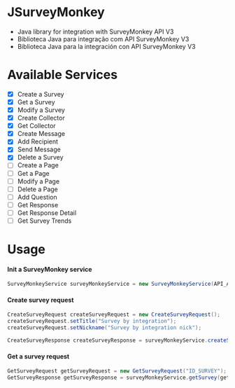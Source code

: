 # JSurveyMonkey
* Java library for integration with SurveyMonkey API V3
* Biblioteca Java para integração com API SurveyMonkey V3
* Biblioteca Java para la integración con API SurveyMonkey V3

# Available Services
- [X] Create a Survey
- [x] Get a Survey
- [x] Modify a Survey 
- [x] Create Collector
- [x] Get Collector
- [X] Create Message
- [X] Add Recipient
- [X] Send Message
- [X] Delete a Survey
- [ ] Create a Page
- [ ] Get a Page
- [ ] Modify a Page
- [ ] Delete a Page
- [ ] Add Question
- [ ] Get Response
- [ ] Get Response Detail
- [ ] Get Survey Trends

# Usage

#### Init a SurveyMonkey service
```java
SurveyMonkeyService surveyMonkeyService = new SurveyMonkeyService(API_AUTH_TOKEN);
```

#### Create survey request
```java
CreateSurveyRequest createSurveyRequest = new CreateSurveyRequest();
createSurveyRequest.setTitle("Survey by integration");
createSurveyRequest.setNickname("Survey by integration nick");

CreateSurveyResponse createSurveyResponse = surveyMonkeyService.createSurvey(createSurveyRequest);
```

#### Get a survey request
```java
GetSurveyRequest getSurveyRequest = new GetSurveyRequest("ID_SURVEY");
GetSurveyResponse getSurveyResponse = surveyMonkeyService.getSurvey(getSurveyRequest);
```